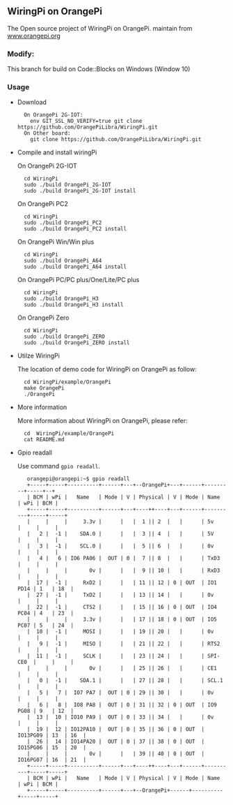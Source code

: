 WiringPi on OrangePi
-----------------------------------------------

The Open source project of WiringPi on OrangePi. maintain from www.orangepi.org

### Modify:
This branch for build on Code::Blocks on Windows (Window 10)

### Usage

  * Download

    ```
      On OrangePi 2G-IOT:
        env GIT_SSL_NO_VERIFY=true git clone https://github.com/OrangePiLibra/WiringPi.git 
      On Other board:
        git clone https://github.com/OrangePiLibra/WiringPi.git
    ```
  * Compile and install wiringPi
   
    On OrangePi 2G-IOT

    ```
      cd WiringPi
      sudo ./build OrangePi_2G-IOT
      sudo ./build OrangePi_2G-IOT install
    ```
    On OrangePi PC2

    ```
      cd WiringPi
      sudo ./build OrangePi_PC2
      sudo ./build OrangePi_PC2 install
    ```
    On OrangePi Win/Win plus

    ```
      cd WiringPi
      sudo ./build OrangePi_A64
      sudo ./build OrangePi_A64 install
    ```
    On OrangePi PC/PC plus/One/Lite/PC plus

    ```
      cd WiringPi
      sudo ./build OrangePi_H3
      sudo ./build OrangePi_H3 install
    ```
    On OrangePi Zero

    ```
      cd WiringPi
      sudo ./build OrangePi_ZERO
      sudo ./build OrangePi_ZERO install
    ```
  * Utilze WiringPi

    The location of demo code for WiringPi on OrangePi as follow:
    ```
      cd WiringPi/example/OrangePi
      make OrangePi
      ./OrangePi
    ```
  
  * More information

    More information about WiringPi on OrangePi, please refer:
    ```
      cd  WiringPi/example/OrangePi
      cat README.md
    ```
  * Gpio readall
   
    Use command `gpio readall`.

    ```
       orangepi@orangepi:~$ gpio readall
       +-----+-----+----------+------+---+--OrangePi+---+------+---------+-----+--+
       | BCM | wPi |   Name   | Mode | V | Physical | V | Mode | Name     | wPi | BCM |
       +-----+-----+----------+------+---+----++----+---+------+----------+-----+-----+
       |     |     |     3.3v |      |   |  1 || 2  |   |      | 5v       |     |     |
       |   2 |  -1 |    SDA.0 |      |   |  3 || 4  |   |      | 5V       |     |     |
       |   3 |  -1 |    SCL.0 |      |   |  5 || 6  |   |      | 0v       |     |     |
       |   4 |   6 | IO6 PA06 |  OUT | 0 |  7 || 8  |   |      | TxD3     |     |     |
       |     |     |       0v |      |   |  9 || 10 |   |      | RxD3     |     |     |
       |  17 |  -1 |     RxD2 |      |   | 11 || 12 | 0 | OUT  | IO1 PD14 | 1   | 18  |
       |  27 |  -1 |     TxD2 |      |   | 13 || 14 |   |      | 0v       |     |     |
       |  22 |  -1 |     CTS2 |      |   | 15 || 16 | 0 | OUT  | IO4 PC04 | 4   | 23  |
       |     |     |     3.3v |      |   | 17 || 18 | 0 | OUT  | IO5 PC07 | 5   | 24  |
       |  10 |  -1 |     MOSI |      |   | 19 || 20 |   |      | 0v       |     |     |
       |   9 |  -1 |     MISO |      |   | 21 || 22 |   |      | RTS2     |     |     |
       |  11 |  -1 |     SCLK |      |   | 23 || 24 |   |      | SPI-CE0  |     |     |
       |     |     |       0v |      |   | 25 || 26 |   |      | CE1      |     |     |
       |   0 |  -1 |    SDA.1 |      |   | 27 || 28 |   |      | SCL.1    |     |     |
       |   5 |   7 |  IO7 PA7 |  OUT | 0 | 29 || 30 |   |      | 0v       |     |     |
       |   6 |   8 |  IO8 PA8 |  OUT | 0 | 31 || 32 | 0 | OUT  | IO9 PG08 | 9   | 12  |
       |  13 |  10 | IO10 PA9 |  OUT | 0 | 33 || 34 |   |      | 0v       |     |     |
       |  19 |  12 | IO12PA10 |  OUT | 0 | 35 || 36 | 0 | OUT  | IO13PG09 | 13  | 16  |
       |  26 |  14 | IO14PA20 |  OUT | 0 | 37 || 38 | 0 | OUT  | IO15PG06 | 15  | 20  |
       |     |     |       0v |      |   | 39 || 40 | 0 | OUT  | IO16PG07 | 16  | 21  |
       +-----+-----+----------+------+---+----++----+---+------+----------+-----+-----+
       | BCM | wPi |   Name   | Mode | V | Physical | V | Mode | Name     | wPi | BCM |
       +-----+-----+----------+------+---+--OrangePi+------+----------+-----+-----+
      ```
